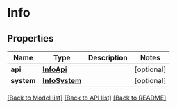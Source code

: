 # Info

## Properties
Name | Type | Description | Notes
------------ | ------------- | ------------- | -------------
**api** | [**InfoApi**](InfoApi.md) |  | [optional] 
**system** | [**InfoSystem**](InfoSystem.md) |  | [optional] 

[[Back to Model list]](../README.md#documentation-for-models) [[Back to API list]](../README.md#documentation-for-api-endpoints) [[Back to README]](../README.md)

